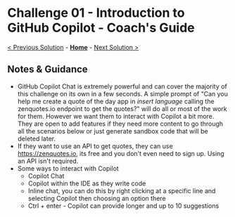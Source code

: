 # Challenge 01 - Introduction to GitHub Copilot - Coach's Guide 

[< Previous Solution](./Solution-00.md) - **[Home](./README.md)** - [Next Solution >](./Solution-02.md)

## Notes & Guidance

- GitHub Copilot Chat is extremely powerful and can cover the majority of this challenge on its own in a few seconds.  A simple prompt of "Can you help me create a quote of the day app in *insert language* calling the zenquotes.io endpoint to get the quotes?" will do all or most of the work for them.  However we want them to interact with Copilot a bit more.  They are open to add features if they need more content to go through all the scenarios below or just generate sandbox code that will be deleted later.
- If they want to use an API to get quotes, they can use https://zenquotes.io, its free and you don't even need to sign up.  Using an API isn't required.
- Some ways to interact with Copilot
  - Copilot Chat
  - Copilot within the IDE as they write code
  - Inline chat, you can do this by right clicking at a specific line and selecting Copilot then choosing an option there
  - Ctrl + enter - Copilot can provide longer and up to 10 suggestions


